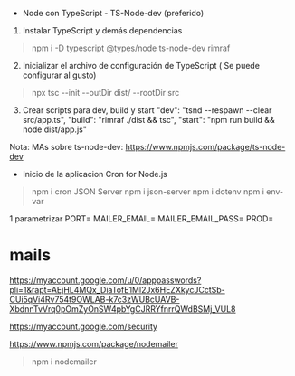 * Node con TypeScript - TS-Node-dev (preferido)

1. Instalar TypeScript y demás dependencias
>npm i -D typescript @types/node ts-node-dev rimraf
2. Inicializar el archivo de configuración de TypeScript ( Se puede configurar al gusto)
>npx tsc --init --outDir dist/ --rootDir src
3. Crear scripts para dev, build y start
  "dev": "tsnd --respawn --clear src/app.ts",
  "build": "rimraf ./dist && tsc",
  "start": "npm run build && node dist/app.js"

Nota:
    MAs sobre  ts-node-dev: https://www.npmjs.com/package/ts-node-dev

* Inicio de la aplicacion
Cron for Node.js
> npm i cron
JSON Server
> npm i json-server
> npm i dotenv
> npm i env-var

1 parametrizar
PORT=
MAILER_EMAIL=
MAILER_EMAIL_PASS=
PROD=

# mails

https://myaccount.google.com/u/0/apppasswords?pli=1&rapt=AEjHL4MQx_DiaTofE1Ml2Jx6HEZXkycJCctSb-CUi5qVi4Rv754t9OWLAB-k7c3zWUBcUAVB-XbdnnTvVrq0pOmZyOnSW4pbYgCJRRYfnrrQWdBSMj_VUL8

https://myaccount.google.com/security

https://www.npmjs.com/package/nodemailer

> npm i nodemailer
